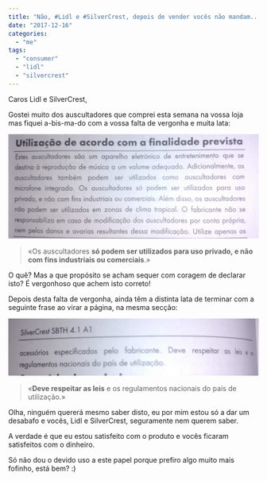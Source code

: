 ```yaml
---
title: "Não, #Lidl e #SilverCrest, depois de vender vocês não mandam..."
date: "2017-12-16"
categories: 
  - "me"
tags: 
  - "consumer"
  - "lidl"
  - "silvercrest"
---
```


Caros Lidl e SilverCrest,

Gostei muito dos auscultadores que comprei esta semana na vossa loja mas fiquei a-bis-ma-do com a vossa falta de vergonha e muita lata:

[![Condições de utilização](images/IMG_20171216_155818.jpg)](https://blog.1407.org/wp-content/uploads/2017/12/IMG_20171216_155818.jpg)

> «Os auscultadores **só podem ser utilizados para uso privado, e não com fins industriais ou comerciais**.»

O quê? Mas a que propósito se acham sequer com coragem de declarar isto? É vergonhoso que achem isto correto!

Depois desta falta de vergonha, ainda têm a distinta lata de terminar com a seguinte frase ao virar a página, na mesma secção:

[![](images/IMG_20171216_155834.jpg)](https://blog.1407.org/wp-content/uploads/2017/12/IMG_20171216_155834.jpg)

> «**Deve respeitar as leis** e os regulamentos nacionais do país de utilização.»

Olha, ninguém quererá mesmo saber disto, eu por mim estou só a dar um desabafo e vocês, Lidl e SilverCrest, seguramente nem querem saber.

A verdade é que eu estou satisfeito com o produto e vocês ficaram satisfeitos com o dinheiro.

Só não dou o devido uso a este papel porque prefiro algo muito mais fofinho, está bem? :)
